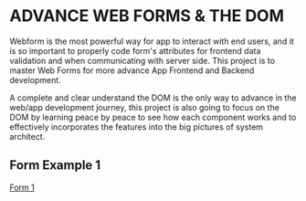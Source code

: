 # ADVANCE WEB FORMS & THE DOM

Webform is the most powerful way for app to interact with end users, and it is so important to properly code form's attributes for frontend data validation and when communicating with server side.
This project is to master Web Forms for more advance App Frontend and Backend development.

A complete and clear understand the DOM is the only way to advance in the web/app development journey, this project is also going to focus on the DOM by learning peace by peace to see how each component works and to effectively incorporates the features into the big pictures of system architect.

## Form Example 1

[Form 1](https://tvn9.github.io/form/formp1/)
